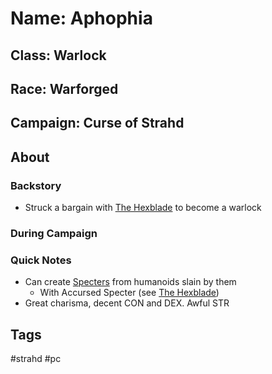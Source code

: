 # Name: Aphophia
## Class: Warlock
## Race: Warforged
## Campaign: Curse of Strahd
## About
### Backstory
- Struck a bargain with [The Hexblade](https://www.dndbeyond.com/sources/xgte/subclasses#TheHexblade) to become a warlock
### During Campaign
### Quick Notes
- Can create [Specters](https://www.dndbeyond.com/sources/mm/monsters-s#Specter) from humanoids slain by them
	- With Accursed Specter (see [The Hexblade](https://www.dndbeyond.com/sources/xgte/subclasses#TheHexblade))
- Great charisma, decent CON and DEX. Awful STR
## Tags
#strahd #pc